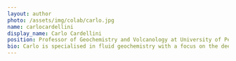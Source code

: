 ```yaml
---
layout: author
photo: /assets/img/colab/carlo.jpg 
name: carlocardellini
display_name: Carlo Cardellini
position: Professor of Geochemistry and Volcanology at University of Perugia (Italy)  
bio: Carlo is specialised in fluid geochemistry with a focus on the deep carbon dioxide degassing in tectonically active, volcanic and geothermal environments. 
---
```

